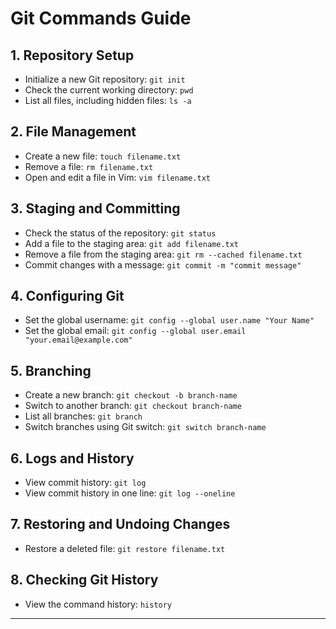 # Git Commands Guide

## 1. Repository Setup  
- Initialize a new Git repository: `git init`  
- Check the current working directory: `pwd`  
- List all files, including hidden files: `ls -a`  

## 2. File Management  
- Create a new file: `touch filename.txt`  
- Remove a file: `rm filename.txt`  
- Open and edit a file in Vim: `vim filename.txt`  

## 3. Staging and Committing  
- Check the status of the repository: `git status`  
- Add a file to the staging area: `git add filename.txt`  
- Remove a file from the staging area: `git rm --cached filename.txt`  
- Commit changes with a message: `git commit -m "commit message"`  

## 4. Configuring Git  
- Set the global username: `git config --global user.name "Your Name"`  
- Set the global email: `git config --global user.email "your.email@example.com"`  

## 5. Branching  
- Create a new branch: `git checkout -b branch-name`  
- Switch to another branch: `git checkout branch-name`  
- List all branches: `git branch`  
- Switch branches using Git switch: `git switch branch-name`  

## 6. Logs and History  
- View commit history: `git log`  
- View commit history in one line: `git log --oneline`  

## 7. Restoring and Undoing Changes  
- Restore a deleted file: `git restore filename.txt`  

## 8. Checking Git History  
- View the command history: `history`  

---
